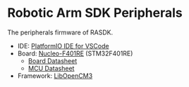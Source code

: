 # Robotic Arm SDK Peripherals

The peripherals firmware of RASDK.

- IDE: [PlatformIO IDE for VSCode](https://docs.platformio.org/en/latest/integration/ide/vscode.html)
- Board: [Nucleo-F401RE](https://www.st.com/en/evaluation-tools/nucleo-f401re.html) (STM32F401RE)
  - [Board Datasheet](https://www.st.com/resource/en/user_manual/um1724-stm32-nucleo64-boards-mb1136-stmicroelectronics.pdf)
  - [MCU Datasheet](https://www.st.com/resource/en/datasheet/stm32f401re.pdf)
- Framework: [LibOpenCM3](https://github.com/libopencm3)
